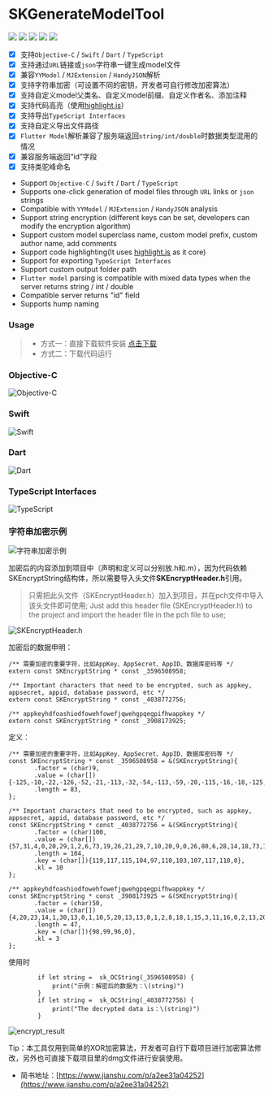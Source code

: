 # SKGenerateModelTool

[![](https://img.shields.io/badge/.dmg-4.2MB-brightgreen)](https://github.com/Xcoder1011/SKGenerateModelTool/blob/master/SKGenerateModelTool.dmg)  ![](https://img.shields.io/badge/Dart-flutter-blue)
    ![](https://img.shields.io/badge/TypeScript-interface-brightgreen)
    ![](https://img.shields.io/badge/Swift-91.7%25-brightgreen)
    ![](https://img.shields.io/badge/license-MIT-green)


- [x] 支持`Objective-C` / `Swift` / `Dart` / `TypeScript`
- [x] 支持通过`URL`链接或`json`字符串一键生成model文件
- [x] 兼容`YYModel` / `MJExtension` / `HandyJSON`解析
- [x] 支持字符串加密（可设置不同的密钥，开发者可自行修改加密算法）
- [x] 支持自定义model父类名、自定义model前缀、自定义作者名、添加注释
- [x] 支持代码高亮（使用[highlight.js](https://highlightjs.org/)）
- [x] 支持导出`TypeScript Interfaces`
- [x] 支持自定义导出文件路径
- [x] `Flutter Model`解析兼容了服务端返回`string/int/double`时数据类型混用的情况
- [x] 兼容服务端返回“id”字段
- [x] 支持类驼峰命名

- Support `Objective-C` / `Swift` / `Dart` / `TypeScript`
- Supports one-click generation of model files through `URL` links or `json` strings
- Compatible with `YYModel` / `MJExtension` / `HandyJSON` analysis
- Support string encryption (different keys can be set, developers can modify the encryption algorithm)
- Support custom model superclass name, custom model prefix, custom author name, add comments
- Support code highlighting(It uses [highlight.js](https://highlightjs.org/) as it core)
- Support for exporting `TypeScript Interfaces`
- Support custom output folder path
- `Flutter model` parsing is compatible with mixed data types when the server returns string / int / double
- Compatible server returns "id" field
- Supports hump naming

### Usage

> * 方式一：直接下载软件安装 [点击下载](https://github.com/Xcoder1011/SKGenerateModelTool/blob/master/SKGenerateModelTool.dmg) 
> * 方式二：下载代码运行


### Objective-C

![Objective-C](../master/images/home.png)

### Swift

![Swift](../master/images/swift.png)

### Dart

![Dart](../master/images/dart.png)

### TypeScript Interfaces

![TypeScript](../master/images/typescript.png)

### 字符串加密示例

![字符串加密示例](../master/images/encrypt.png)

加密后的内容添加到项目中（声明和定义可以分别放.h和.m），因为代码依赖SKEncryptString结构体，所以需要导入头文件**SKEncryptHeader.h**引用。

> 只需把此头文件（SKEncryptHeader.h）加入到项目，并在pch文件中导入该头文件即可使用;
Just add this header file (SKEncryptHeader.h) to the project and import the header file in the pch file to use;

![SKEncryptHeader.h](../master/images/SKEncryptHeader.png)

加密后的数据申明：

```
/** 需要加密的重要字符，比如AppKey、AppSecret、AppID、数据库密码等 */
extern const SKEncryptString * const _3596508958;

/** Important characters that need to be encrypted, such as appkey, appsecret, appid, database password, etc */
extern const SKEncryptString * const _4038772756;

/** appkeyhdfoashiodfowehfowefjqwehgpqegpifhwappkey */
extern const SKEncryptString * const _3908173925;
```

定义：
```
/** 需要加密的重要字符，比如AppKey、AppSecret、AppID、数据库密码等 */
const SKEncryptString * const _3596508958 = &(SKEncryptString){
       .factor = (char)9,
       .value = (char[]){-125,-10,-22,-126,-52,-21,-113,-32,-54,-113,-59,-20,-115,-16,-18,-125,-19,-25,-126,-52,-21,-113,-57,-3,-115,-58,-52,-123,-42,-26,-116,-59,-2,-113,-52,-24,43,26,26,33,15,19,-119,-22,-21,43,26,26,57,15,9,24,15,30,-119,-22,-21,43,26,26,35,46,-119,-22,-21,-116,-1,-38,-116,-25,-60,-113,-48,-7,-113,-59,-20,-115,-54,-21,-115,-57,-29,0},
       .length = 83,
};

/** Important characters that need to be encrypted, such as appkey, appsecret, appid, database password, etc */
const SKEncryptString * const _4038772756 = &(SKEncryptString){
       .factor = (char)100,
       .value = (char[]){57,31,4,0,20,29,1,2,6,73,19,26,21,29,7,10,20,9,0,26,80,6,28,14,18,73,14,9,23,13,80,6,27,79,4,12,64,9,28,10,2,11,4,27,3,13,76,76,1,28,19,26,84,14,21,73,1,28,2,2,21,11,88,79,7,25,16,31,23,10,2,23,0,67,70,8,16,28,27,13,92,82,16,14,18,8,2,13,1,12,80,2,21,28,21,30,15,30,22,69,80,23,0,12,0},
       .length = 104,
       .key = (char[]){119,117,115,104,97,110,103,107,117,110,0},
       .kl = 10
};

/** appkeyhdfoashiodfowehfowefjqwehgpqegpifhwappkey */
const SKEncryptString * const _3908173925 = &(SKEncryptString){
       .factor = (char)50,
       .value = (char[]){4,20,23,14,1,30,13,0,1,10,5,20,13,13,8,1,2,8,18,1,15,3,11,16,0,2,13,20,19,2,13,3,23,20,1,0,21,13,1,13,19,6,21,20,12,0,29,0},
       .length = 47,
       .key = (char[]){98,99,96,0},
       .kl = 3
};
```

使用时

```
        if let string =  sk_OCString(_3596508958) {
            print("示例：解密后的数据为：\(string)")
        }
        if let string =  sk_OCString(_4038772756) {
            print("The decrypted data is：\(string)")
        }
```

![encrypt_result](../master/images/encrypt_result.png)

Tip：本工具仅用到简单的XOR加密算法，开发者可自行下载项目进行加密算法修改，另外也可直接下载项目里的dmg文件进行安装使用。

- 简书地址：[https://www.jianshu.com/p/a2ee31a04252](https://www.jianshu.com/p/a2ee31a04252)
